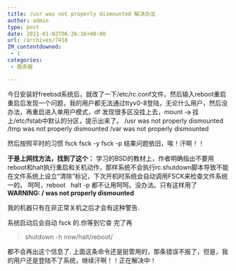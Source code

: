 ```yaml
---
title: /usr was not properly dismounted 解决办法
author: admin
type: post
date: 2011-01-02T06:26:16+00:00
url: /archives/7418
IM_contentdowned:
 - 1
categories:
 - 服务器

---
```

今日安装好freebsd系统后，就改了一下/etc/rc.conf文件，然后输入reboot重启
重启后发现一个问题，我的用户都无法通过ttyv0-8登陆，无论什么用户，然后没办法，再重启进入单用户模式，df 发现很多区没挂上去，mount -a 挂上/etc/fstab中默认的分区，提示出来了。
/usr was not properly dismounted
/tmp was not properly dismounted
/var was not properly dismounted

然后按照平时的习惯
fsck
fsck -y
fsck -p
结果问题依旧，唉！汗啊！！


**于是上网找方法，找到了这个：**
学习的BSD的教材上，作者明确指出不要用reboot和halt执行重启和关机动作，那样系统不会执行rc.shutdown脚本导致不能在文件系统上设立“清除”标记，下次开机时系统会自动调用FSCK来检查文件系统一的。
呵呵，reboot   halt -p 都不让用呵呵。没办法。只有这样用了
**WARNING: / was not properly dismounted**

我的机器只有在非正常关机之后才会有这种警告.

系统启动后会自动 fsck 的.你等到它查 完了再

> shutdown -h now/halt/reboot/

都不会再出这个信息了.
上面这条命令还是挺管用的，那条错误不报了，但是，我的用户还是登陆不了系统，继续汗啊！！正在解决中！